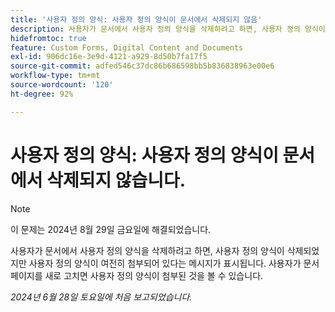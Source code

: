 ```yaml
---
title: '사용자 정의 양식: 사용자 정의 양식이 문서에서 삭제되지 않음'
description: 사용자가 문서에서 사용자 정의 양식을 삭제하려고 하면, 사용자 정의 양식이 삭제되었지만 사용자 정의 양식이 여전히 첨부되어 있다는 메시지가 표시됩니다.  사용자가 문서 페이지를 새로 고치면 사용자 정의 양식이 첨부된 것을 볼 수 있습니다.
hidefromtoc: true
feature: Custom Forms, Digital Content and Documents
exl-id: 906dc16e-3e9d-4121-a929-8d50b7fa17f5
source-git-commit: adfed546c37dc86b686598bb5b836838963e00e6
workflow-type: tm+mt
source-wordcount: '120'
ht-degree: 92%

---
```


# 사용자 정의 양식: 사용자 정의 양식이 문서에서 삭제되지 않습니다.

>[!NOTE]
>
>이 문제는 2024년 8월 29일 금요일에 해결되었습니다.

사용자가 문서에서 사용자 정의 양식을 삭제하려고 하면, 사용자 정의 양식이 삭제되었지만 사용자 정의 양식이 여전히 첨부되어 있다는 메시지가 표시됩니다.  사용자가 문서 페이지를 새로 고치면 사용자 정의 양식이 첨부된 것을 볼 수 있습니다.

_2024년 6월 28일 토요일에 처음 보고되었습니다._
